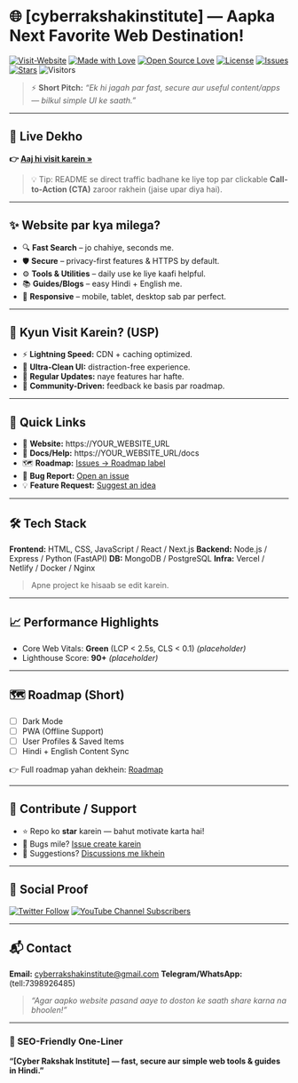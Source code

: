 # 🌐 **\[cyberrakshakinstitute]** — Aapka Next Favorite Web Destination!

[![Visit-Website](https://img.shields.io/badge/Visit%20Website-Click%20Here-blue?logo=google-chrome)](https://www.cyberrakshakinstitute.com)
[![Made with Love](https://img.shields.io/badge/Made%20with-%E2%9D%A4-red)](#)
[![Open Source Love](https://badges.frapsoft.com/os/v2/open-source.svg?v=103)](#)
[![License](https://img.shields.io/badge/License-MIT-green.svg)](LICENSE)
[![Issues](https://img.shields.io/github/issues/YOUR_GITHUB_USERNAME/YOUR_REPO.svg)](https://github.com/YOUR_GITHUB_USERNAME/YOUR_REPO/issues)
[![Stars](https://img.shields.io/github/stars/YOUR_GITHUB_USERNAME/YOUR_REPO.svg?style=social)](https://github.com/YOUR_GITHUB_USERNAME/YOUR_REPO)
![Visitors](https://visitor-badge.laobi.icu/badge?page_id=YOUR_GITHUB_USERNAME.YOUR_REPO)

> ⚡ **Short Pitch:** *“Ek hi jagah par fast, secure aur useful content/apps — bilkul simple UI ke saath.”*

---

## 🚀 Live Dekho

**👉 [Aaj hi visit karein »](https://www.cyberrakshakinstitute.com)**

> 💡 Tip: README se direct traffic badhane ke liye top par clickable **Call-to-Action (CTA)** zaroor rakhein (jaise upar diya hai).

---

## ✨ Website par kya milega?

* 🔍 **Fast Search** – jo chahiye, seconds me.
* 🛡️ **Secure** – privacy-first features & HTTPS by default.
* ⚙️ **Tools & Utilities** – daily use ke liye kaafi helpful.
* 📚 **Guides/Blogs** – easy Hindi + English me.
* 📱 **Responsive** – mobile, tablet, desktop sab par perfect.

---

## 💎 Kyun Visit Karein? (USP)

* ⚡ **Lightning Speed:** CDN + caching optimized.
* 🧭 **Ultra-Clean UI:** distraction-free experience.
* 🧩 **Regular Updates:** naye features har hafte.
* 👐 **Community-Driven:** feedback ke basis par roadmap.

---

## 🧭 Quick Links

* 🔗 **Website:** https\://YOUR\_WEBSITE\_URL
* 📄 **Docs/Help:** https\://YOUR\_WEBSITE\_URL/docs
* 🗺️ **Roadmap:** [Issues → Roadmap label](https://github.com/YOUR_GITHUB_USERNAME/YOUR_REPO/labels/roadmap)
* 🐞 **Bug Report:** [Open an issue](https://github.com/YOUR_GITHUB_USERNAME/YOUR_REPO/issues/new?template=bug_report.md)
* 💡 **Feature Request:** [Suggest an idea](https://github.com/YOUR_GITHUB_USERNAME/YOUR_REPO/discussions)

---

## 🛠️ Tech Stack

**Frontend:** HTML, CSS, JavaScript / React / Next.js
**Backend:** Node.js / Express / Python (FastAPI)
**DB:** MongoDB / PostgreSQL
**Infra:** Vercel / Netlify / Docker / Nginx

> Apne project ke hisaab se edit karein.

---

## 📈 Performance Highlights

* Core Web Vitals: **Green** (LCP < 2.5s, CLS < 0.1) *(placeholder)*
* Lighthouse Score: **90+** *(placeholder)*

---

## 🗺️ Roadmap (Short)

* [ ] Dark Mode
* [ ] PWA (Offline Support)
* [ ] User Profiles & Saved Items
* [ ] Hindi + English Content Sync

👉 Full roadmap yahan dekhein: [Roadmap](https://github.com/YOUR_GITHUB_USERNAME/YOUR_REPO/labels/roadmap)

---

## 🤝 Contribute / Support

* ⭐ Repo ko **star** karein — bahut motivate karta hai!
* 🐛 Bugs mile? [Issue create karein](https://github.com/YOUR_GITHUB_USERNAME/YOUR_REPO/issues/new)
* 💬 Suggestions? [Discussions me likhein](https://github.com/YOUR_GITHUB_USERNAME/YOUR_REPO/discussions)

---

## 📣 Social Proof

[![Twitter Follow]()](#)
[![YouTube Channel Subscribers]()](#)

---

## 📬 Contact

**Email:** [cyberrakshakinstitute@gmail.com](mailto:cyberrakshakinstitute@gmail.com)
**Telegram/WhatsApp:** (tell:7398926485)

> *“Agar aapko website pasand aaye to doston ke saath share karna na bhoolen!”*

---

### 🔖 SEO-Friendly One-Liner

**“\[Cyber Rakshak Institute] — fast, secure aur simple web tools & guides in Hindi.”**


